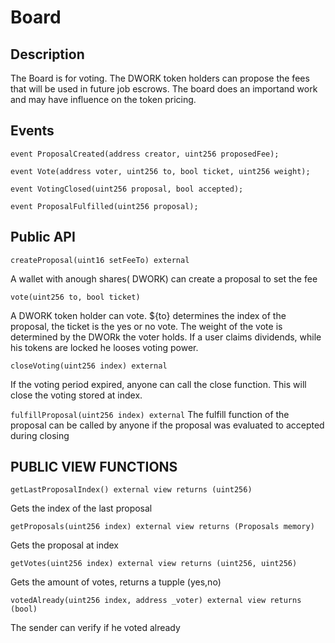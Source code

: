 # Board

## Description

The Board is for voting. The DWORK token holders can propose the fees that will be used in future job escrows.
The board does an importand work and may have influence on the token pricing.

## Events
`event ProposalCreated(address creator, uint256 proposedFee);`

`event Vote(address voter, uint256 to, bool ticket, uint256 weight);`

`event VotingClosed(uint256 proposal, bool accepted);`

`event ProposalFulfilled(uint256 proposal);`


## Public API
`createProposal(uint16 setFeeTo) external`

A wallet with anough shares( DWORK) can create a proposal to set the fee

`vote(uint256 to, bool ticket)`

A DWORK token holder can vote. ${to} determines the index of the proposal, the ticket is the yes or no vote.
The weight of the vote is determined by the DWORk the voter holds. If a user claims dividends, while his tokens are locked he looses voting power.

`closeVoting(uint256 index) external`

If the voting period expired, anyone can call the close function.
This will close the voting stored at index.

`fulfillProposal(uint256 index) external`
The fulfill function of the proposal can be called by anyone if the proposal was evaluated to accepted during closing

## PUBLIC VIEW FUNCTIONS

`getLastProposalIndex() external view returns (uint256)`

Gets the index of the last proposal

`getProposals(uint256 index)
        external
        view
        returns (Proposals memory)`

Gets the proposal at index

`getVotes(uint256 index) external view returns (uint256, uint256)`

Gets the amount of votes, returns a tupple (yes,no)

`votedAlready(uint256 index, address _voter)
        external
        view
        returns (bool)`

The sender can verify if he voted already
